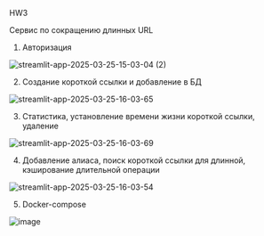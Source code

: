 HW3

Сервис по сокращению длинных URL

1. Авторизация

![streamlit-app-2025-03-25-15-03-04 (2)](https://github.com/user-attachments/assets/f6c88a2b-bed0-487a-b634-ffb8219a273a)

2. Создание короткой ссылки и добавление в БД

![streamlit-app-2025-03-25-16-03-65](https://github.com/user-attachments/assets/7fe77fa1-873e-4130-8183-d2592586fc43)



3. Статистика, установление времени жизни короткой ссылки, удаление

![streamlit-app-2025-03-25-16-03-69](https://github.com/user-attachments/assets/39a28eeb-0d16-4793-892a-c7622393fb51)


4. Добавление алиаса, поиск короткой ссылки для длинной, кэширование длительной операции

![streamlit-app-2025-03-25-16-03-54](https://github.com/user-attachments/assets/d892dbc2-2d71-4f2b-ad2e-eef0c33945ee)


5. Docker-compose

![image](https://github.com/user-attachments/assets/61bb0252-ddca-45aa-a51b-01dfba8c9aa9)

